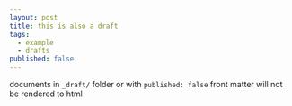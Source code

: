 ```yaml
---
layout: post
title: this is also a draft
tags: 
  - example
  - drafts
published: false
---
```


documents in `_draft/` folder or with `published: false` front matter will not be rendered to html